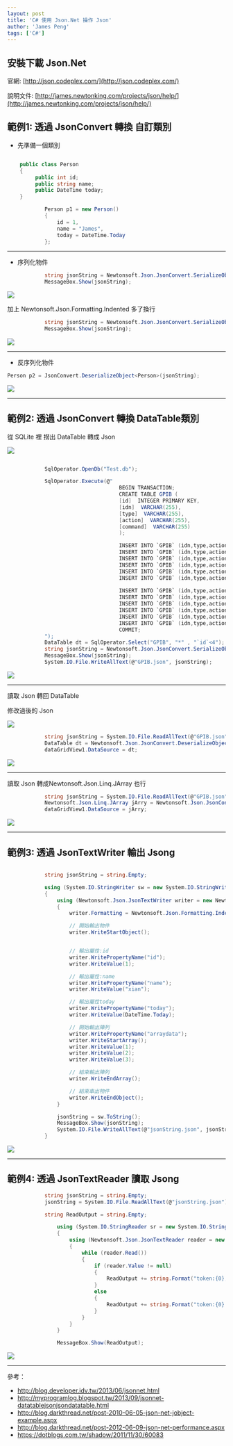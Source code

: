 ```yaml
---
layout: post
title: 'C# 使用 Json.Net 操作 Json'
author: 'James Peng'
tags: ['C#']
---
```


## 安裝下載 Json.Net ##

官網: [http://json.codeplex.com/](http://json.codeplex.com/)

說明文件: [http://james.newtonking.com/projects/json/help/](http://james.newtonking.com/projects/json/help/)

## 範例1: 透過 JsonConvert 轉換 自訂類別 ##

- 先準備一個類別

~~~csharp

    public class Person
    {
         public int id;
         public string name;
         public DateTime today;
    }
~~~

~~~csharp
            Person p1 = new Person()
            {
                id = 1,
                name = "James",
                today = DateTime.Today
            };

~~~

----------

- 序列化物件

~~~csharp
            string jsonString = Newtonsoft.Json.JsonConvert.SerializeObject(p1);
            MessageBox.Show(jsonString);
~~~

![](..\images\2016-04-10-CSharp_JSON_NET\sizryKT.png)


加上 Newtonsoft.Json.Formatting.Indented  多了換行

~~~csharp
            string jsonString = Newtonsoft.Json.JsonConvert.SerializeObject(p1, Newtonsoft.Json.Formatting.Indented);
            MessageBox.Show(jsonString);
~~~

![](..\images\2016-04-10-CSharp_JSON_NET\yXCUo4u.png)

----------

- 反序列化物件

~~~csharp
Person p2 = JsonConvert.DeserializeObject<Person>(jsonString);
~~~

![](..\images\2016-04-10-CSharp_JSON_NET\WzT1Flw.png)



----------

## 範例2: 透過 JsonConvert 轉換 DataTable類別 ##

從 SQLite 裡 撈出 DataTable 轉成 Json

![](..\images\2016-04-10-CSharp_JSON_NET\jzbh8q4.png)

~~~csharp

            SqlOperator.OpenDb("Test.db");

            SqlOperator.Execute(@"
                                    BEGIN TRANSACTION;
                                    CREATE TABLE GPIB (
                                    [id]  INTEGER PRIMARY KEY,
                                    [idn]  VARCHAR(255),
                                    [type]  VARCHAR(255),
                                    [action]  VARCHAR(255),
                                    [command]  VARCHAR(255)
                                    );

                                    INSERT INTO `GPIB` (idn,type,action,command) VALUES ('KEITHLEY INSTRUMENTS INC.,MODEL 2000','Multimeter','Get Devive Name','*IDN?');
                                    INSERT INTO `GPIB` (idn,type,action,command) VALUES ('KEITHLEY INSTRUMENTS INC.,MODEL 2000','Multimeter','Reset','*RST');
                                    INSERT INTO `GPIB` (idn,type,action,command) VALUES ('KEITHLEY INSTRUMENTS INC.,MODEL 2000','Multimeter','Get Ac or Dc',':FUNCtion?');
                                    INSERT INTO `GPIB` (idn,type,action,command) VALUES ('KEITHLEY INSTRUMENTS INC.,MODEL 2000','Multimeter','Switch To Ac',':FUNCtion ''VOLTage:AC''');
                                    INSERT INTO `GPIB` (idn,type,action,command) VALUES ('KEITHLEY INSTRUMENTS INC.,MODEL 2000','Multimeter','Switch To Dc',':FUNCtion ''VOLTage:DC''');
                                    INSERT INTO `GPIB` (idn,type,action,command) VALUES ('KEITHLEY INSTRUMENTS INC.,MODEL 2000','Multimeter','Read Value',':READ?');
                                    
                                    INSERT INTO `GPIB` (idn,type,action,command) VALUES ('HEWLETT-PACKARD,34401A','Multimeter','Get Devive Name','*IDN?');
                                    INSERT INTO `GPIB` (idn,type,action,command) VALUES ('HEWLETT-PACKARD,34401A','Multimeter','Reset','*RST');                                    
                                    INSERT INTO `GPIB` (idn,type,action,command) VALUES ('HEWLETT-PACKARD,34401A','Multimeter','Get Ac or Dc',':FUNCtion?');
                                    INSERT INTO `GPIB` (idn,type,action,command) VALUES ('HEWLETT-PACKARD,34401A','Multimeter','Switch To Ac',':FUNCtion ''VOLTage:AC''');
                                    INSERT INTO `GPIB` (idn,type,action,command) VALUES ('HEWLETT-PACKARD,34401A','Multimeter','Switch To Dc',':FUNCtion ''VOLTage:DC''');
                                    INSERT INTO `GPIB` (idn,type,action,command) VALUES ('HEWLETT-PACKARD,34401A','Multimeter','Read Value',':READ?');
                                    COMMIT;
            ");
            DataTable dt = SqlOperator.Select("GPIB", "*" , "`id`<4");
            string jsonString = Newtonsoft.Json.JsonConvert.SerializeObject(dt, Newtonsoft.Json.Formatting.Indented);            
            MessageBox.Show(jsonString);
            System.IO.File.WriteAllText(@"GPIB.json", jsonString);
~~~

![](..\images\2016-04-10-CSharp_JSON_NET\lFvBjB1.png)




----------

讀取 Json 轉回 DataTable

修改過後的 Json 

![](..\images\2016-04-10-CSharp_JSON_NET\VyY44Wg.png)

~~~csharp
            string jsonString = System.IO.File.ReadAllText(@"GPIB.json");
            DataTable dt = Newtonsoft.Json.JsonConvert.DeserializeObject<DataTable>(jsonString);
            dataGridView1.DataSource = dt;
~~~

![](..\images\2016-04-10-CSharp_JSON_NET\tLu6M2u.png)



----------

讀取 Json  轉成Newtonsoft.Json.Linq.JArray 也行

~~~csharp
            string jsonString = System.IO.File.ReadAllText(@"GPIB.json");            
            Newtonsoft.Json.Linq.JArray jArry = Newtonsoft.Json.JsonConvert.DeserializeObject<Newtonsoft.Json.Linq.JArray>(jsonString.Trim());
            dataGridView1.DataSource = jArry;            
~~~

![](..\images\2016-04-10-CSharp_JSON_NET\tLu6M2u.png)


----------

## 範例3: 透過 JsonTextWriter 輸出 Jsong ##

~~~csharp

            string jsonString = string.Empty;

            using (System.IO.StringWriter sw = new System.IO.StringWriter())
            {
                using (Newtonsoft.Json.JsonTextWriter writer = new Newtonsoft.Json.JsonTextWriter(sw))
                {
                    writer.Formatting = Newtonsoft.Json.Formatting.Indented;

                    // 開始輸出物件
                    writer.WriteStartObject();


                    // 輸出屬性:id
                    writer.WritePropertyName("id");
                    writer.WriteValue(1);                    

                    // 輸出屬性:name
                    writer.WritePropertyName("name");
                    writer.WriteValue("xian");

                    // 輸出屬性today
                    writer.WritePropertyName("today");
                    writer.WriteValue(DateTime.Today);

                    // 開始輸出陣列
                    writer.WritePropertyName("arraydata");
                    writer.WriteStartArray();
                    writer.WriteValue(1);
                    writer.WriteValue(2);
                    writer.WriteValue(3);

                    // 結束輸出陣列
                    writer.WriteEndArray();

                    // 結束串出物件
                    writer.WriteEndObject();
                }

                jsonString = sw.ToString();
                MessageBox.Show(jsonString);
                System.IO.File.WriteAllText(@"jsonString.json", jsonString);
            }
~~~


![](..\images\2016-04-10-CSharp_JSON_NET\vq2Z15c.png)

----------



## 範例4: 透過 JsonTextReader 讀取 Jsong ##

~~~csharp
            string jsonString = string.Empty;
            jsonString = System.IO.File.ReadAllText(@"jsonString.json");

            string ReadOutput = string.Empty;

                using (System.IO.StringReader sr = new System.IO.StringReader(jsonString))
                {
                    using (Newtonsoft.Json.JsonTextReader reader = new Newtonsoft.Json.JsonTextReader(sr))
                    {
                        while (reader.Read())
                        {
                            if (reader.Value != null)
                            {
                                ReadOutput += string.Format("token:{0}, value:{1} \n", reader.TokenType, reader.Value);
                            }
                            else
                            {
                                ReadOutput += string.Format("token:{0} \n", reader.TokenType);
                            }
                        }
                    }
                }

                MessageBox.Show(ReadOutput);  
~~~

![](..\images\2016-04-10-CSharp_JSON_NET\6Ck3i3N.png)




----------

參考：

- http://blog.developer.idv.tw/2013/06/jsonnet.html
- http://myprogramlog.blogspot.tw/2013/09/jsonnet-datatablejsonjsondatatable.html
- http://blog.darkthread.net/post-2010-06-05-json-net-jobject-example.aspx
- http://blog.darkthread.net/post-2012-06-09-json-net-performance.aspx
- https://dotblogs.com.tw/shadow/2011/11/30/60083

